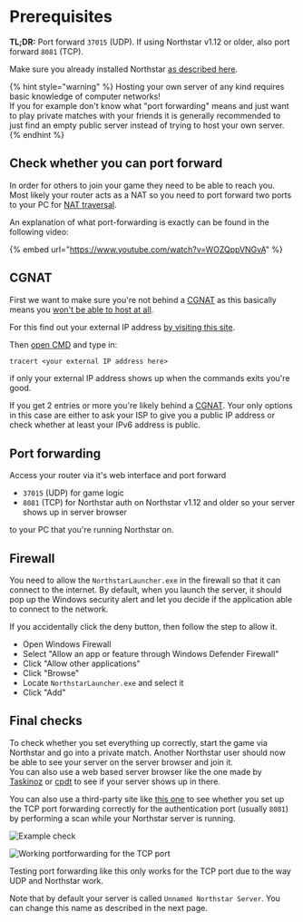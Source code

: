 # Prerequisites

**TL;DR:** Port forward `37015` (UDP). If using Northstar v1.12 or older, also port forward `8081` (TCP).

Make sure you already installed Northstar [as described here](../installing-northstar/basic-setup.md).

{% hint style="warning" %}
Hosting your own server of any kind requires basic knowledge of computer networks!\
If you for example don't know what "port forwarding" means and just want to play private matches with your friends it is generally recommended to just find an empty public server instead of trying to host your own server.
{% endhint %}

## Check whether you can port forward

In order for others to join your game they need to be able to reach you. Most likely your router acts as a NAT so you need to port forward two ports to your PC for [NAT traversal](https://en.wikipedia.org/wiki/NAT\_traversal).

An explanation of what port-forwarding is exactly can be found in the following video:

{% embed url="https://www.youtube.com/watch?v=WOZQppVNGvA" %}

## CGNAT

First we want to make sure you're not behind a [CGNAT](https://en.wikipedia.org/wiki/Carrier-grade\_NAT) as this basically means you [won't be able to host at all](https://en.wikipedia.org/wiki/Carrier-grade_NAT#Disadvantages).

For this find out your external IP address [by visiting this site](https://www.whatsmyip.org).

Then [open CMD](https://www.lifewire.com/how-to-open-command-prompt-2618089#toc-open-command-prompt-in-windows-10) and type in:

```txt
tracert <your external IP address here>
```

if only your external IP address shows up when the commands exits you're good.

If you get 2 entries or more you're likely behind a [CGNAT](https://en.wikipedia.org/wiki/Carrier-grade\_NAT). Your only options in this case are either to ask your ISP to give you a public IP address or check whether at least your IPv6 address is public.

## Port forwarding

Access your router via it's web interface and port forward

* `37015` (UDP) for game logic
* `8081` (TCP) for Northstar auth on Northstar v1.12 and older so your server shows up in server browser

to your PC that you're running Northstar on.

## Firewall

You need to allow the `NorthstarLauncher.exe` in the firewall so that it can connect to the internet. By default, when you launch the server, it should pop up the Windows security alert and let you decide if the application able to connect to the network.

If you accidentally click the deny button, then follow the step to allow it.

* Open Windows Firewall
* Select "Allow an app or feature through Windows Defender Firewall"
* Click "Allow other applications"
* Click "Browse"
* Locate `NorthstarLauncher.exe` and select it
* Click "Add"

## Final checks

To check whether you set everything up correctly, start the game via Northstar and go into a private match. Another Northstar user should now be able to see your server on the server browser and join it.\
You can also use a web based server browser like the one made by [Taskinoz](https://taskinoz.com/northstar/) or [cpdt](https://cpdt.dev/northstar/) to see if your server shows up in there.

You can also use a third-party site like [this one](https://www.ipfingerprints.com/portscan.php) to see whether you set up the TCP port forwarding correctly for the authentication port (usually `8081`) by performing a scan while your Northstar server is running.

![Example check](https://raw.githubusercontent.com/R2Northstar/NorthstarWiki/main/docs/images/portforwarding-testing.png)

![Working portforwarding for the TCP port](https://raw.githubusercontent.com/R2Northstar/NorthstarWiki/main/docs/images/portforwarding-working.png)

Testing port forwarding like this only works for the TCP port due to the way UDP and Northstar work.

Note that by default your server is called `Unnamed Northstar Server`. You can change this name as described in the next page.
